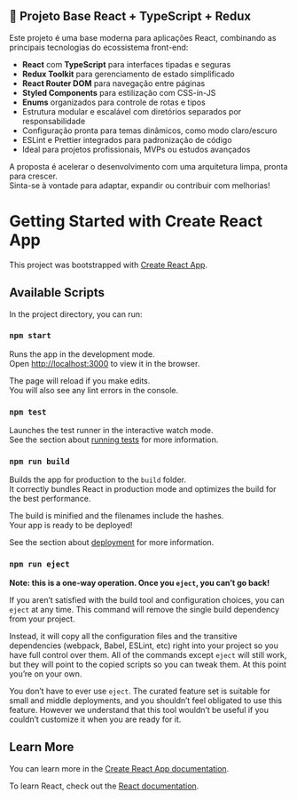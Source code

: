 ## 🚀 Projeto Base React + TypeScript + Redux

Este projeto é uma base moderna para aplicações React, combinando as principais tecnologias do ecossistema front-end:

- **React** com **TypeScript** para interfaces tipadas e seguras  
- **Redux Toolkit** para gerenciamento de estado simplificado  
- **React Router DOM** para navegação entre páginas  
- **Styled Components** para estilização com CSS-in-JS  
- **Enums** organizados para controle de rotas e tipos  
- Estrutura modular e escalável com diretórios separados por responsabilidade  
- Configuração pronta para temas dinâmicos, como modo claro/escuro  
- ESLint e Prettier integrados para padronização de código  
- Ideal para projetos profissionais, MVPs ou estudos avançados  

A proposta é acelerar o desenvolvimento com uma arquitetura limpa, pronta para crescer.  
Sinta-se à vontade para adaptar, expandir ou contribuir com melhorias!

# Getting Started with Create React App

This project was bootstrapped with [Create React App](https://github.com/facebook/create-react-app).

## Available Scripts

In the project directory, you can run:

### `npm start`

Runs the app in the development mode.\
Open [http://localhost:3000](http://localhost:3000) to view it in the browser.

The page will reload if you make edits.\
You will also see any lint errors in the console.

### `npm test`

Launches the test runner in the interactive watch mode.\
See the section about [running tests](https://facebook.github.io/create-react-app/docs/running-tests) for more information.

### `npm run build`

Builds the app for production to the `build` folder.\
It correctly bundles React in production mode and optimizes the build for the best performance.

The build is minified and the filenames include the hashes.\
Your app is ready to be deployed!

See the section about [deployment](https://facebook.github.io/create-react-app/docs/deployment) for more information.

### `npm run eject`

**Note: this is a one-way operation. Once you `eject`, you can’t go back!**

If you aren’t satisfied with the build tool and configuration choices, you can `eject` at any time. This command will remove the single build dependency from your project.

Instead, it will copy all the configuration files and the transitive dependencies (webpack, Babel, ESLint, etc) right into your project so you have full control over them. All of the commands except `eject` will still work, but they will point to the copied scripts so you can tweak them. At this point you’re on your own.

You don’t have to ever use `eject`. The curated feature set is suitable for small and middle deployments, and you shouldn’t feel obligated to use this feature. However we understand that this tool wouldn’t be useful if you couldn’t customize it when you are ready for it.

## Learn More

You can learn more in the [Create React App documentation](https://facebook.github.io/create-react-app/docs/getting-started).

To learn React, check out the [React documentation](https://reactjs.org/).
